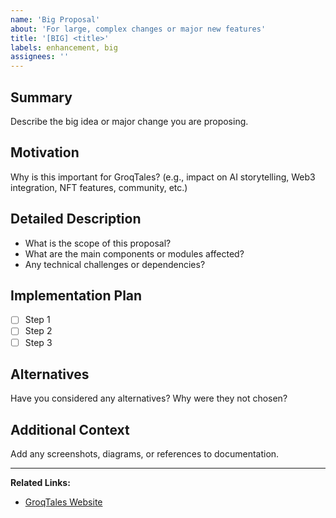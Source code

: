 ```yaml
---
name: 'Big Proposal'
about: 'For large, complex changes or major new features'
title: '[BIG] <title>'
labels: enhancement, big
assignees: ''
---
```


## Summary

Describe the big idea or major change you are proposing.

## Motivation

Why is this important for GroqTales? (e.g., impact on AI storytelling, Web3 integration, NFT
features, community, etc.)

## Detailed Description

- What is the scope of this proposal?
- What are the main components or modules affected?
- Any technical challenges or dependencies?

## Implementation Plan

- [ ] Step 1
- [ ] Step 2
- [ ] Step 3

## Alternatives

Have you considered any alternatives? Why were they not chosen?

## Additional Context

Add any screenshots, diagrams, or references to documentation.

---

**Related Links:**

- [GroqTales Website](https://www.groqtales.xyz/)
